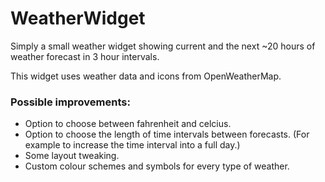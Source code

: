 # WeatherWidget

Simply a small weather widget showing current and the next ~20 hours of weather forecast in 3 hour intervals.

This widget uses weather data and icons from OpenWeatherMap.

### Possible improvements:
* Option to choose between fahrenheit and celcius.
* Option to choose the length of time intervals between forecasts. (For example to increase the time interval into a full day.)
* Some layout tweaking.
* Custom colour schemes and symbols for every type of weather.


